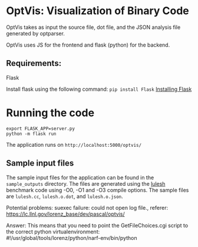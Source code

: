# OptVis: Visualization of Binary Code

OptVis takes as input the source file, dot file, and the JSON analysis file generated by optparser.

OptVis uses JS for the frontend and flask (python) for the backend.

## Requirements:
Flask

Install flask using the following command: 
`pip install Flask`
[Installing Flask](http://flask.pocoo.org/docs/1.0/installation/#install-flask)

# Running the code
```
export FLASK_APP=server.py
python -m flask run
```

The application runs on `http://localhost:5000/optvis/` 

## Sample input files
The sample input files for the application can be found in the `sample_outputs` directory. The files are generated using the [lulesh](https://github.com/LLNL/lulesh) benchmark code using -O0, -O1 and -O3 compile options. The sample files are `lulesh.cc`, `lulesh.o.dot`, and `lulesh.o.json`. 





Potential problems:
suexec failure: could not open log file., referer: https://lc.llnl.gov/lorenz_base/dev/pascal/optvis/

Answer:
This means that you need to point the GetFileChoices.cgi script to the correct python virtualenvironment:
#!/usr/global/tools/lorenz/python/narf-env/bin/python
